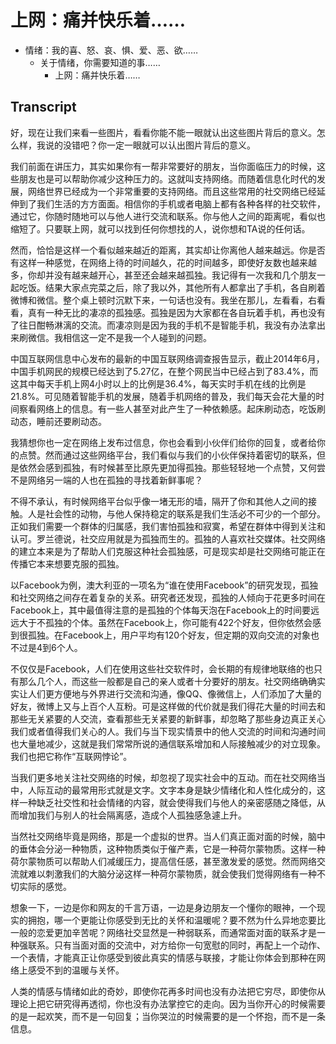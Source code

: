 # 上网：痛并快乐着……

- 情绪：我的喜、怒、哀、惧、爱、恶、欲……
  - 关于情绪，你需要知道的事……
    - 上网：痛并快乐着……

## Transcript



好，现在让我们来看一些图片，看看你能不能一眼就认出这些图片背后的意义。怎么样，我说的没错吧？你一定一眼就可以认出图片背后的意义。

我们前面在讲压力，其实如果你有一帮非常要好的朋友，当你面临压力的时候，这些朋友也是可以帮助你减少这种压力的。这就叫支持网络。而随着信息化时代的发展，网络世界已经成为一个非常重要的支持网络。而且这些常用的社交网络已经延伸到了我们生活的方方面面。相信你的手机或者电脑上都有各种各样的社交软件，通过它，你随时随地可以与他人进行交流和联系。你与他人之间的距离呢，看似也缩短了。只要联上网，就可以找到任何你想找的人，说你想和TA说的任何话。

然而，恰恰是这样一个看似越来越近的距离，其实却让你离他人越来越远。你是否有这样一种感觉，在网络上待的时间越久，花的时间越多，即使好友数也越来越多，你却并没有越来越开心，甚至还会越来越孤独。我记得有一次我和几个朋友一起吃饭。结果大家点完菜之后，除了我以外，其他所有人都拿出了手机，各自刷着微博和微信。整个桌上顿时沉默下来，一句话也没有。我坐在那儿，左看看，右看看，真有一种无比的凄凉的孤独感。孤独是因为大家都在各自玩着手机，再也没有了往日酣畅淋漓的交流。而凄凉则是因为我的手机不是智能手机，我没有办法拿出来刷微信。我相信这一定不是我一个人碰到的问题。

中国互联网信息中心发布的最新的中国互联网络调查报告显示，截止2014年6月，中国手机网民的规模已经达到了5.27亿，在整个网民当中已经占到了83.4%，而这其中每天手机上网4小时以上的比例是36.4%，每天实时手机在线的比例是21.8%。可见随着智能手机的发展，随着手机网络的普及，我们每天会花大量的时间察看网络上的信息。有一些人甚至对此产生了一种依赖感。起床刷动态，吃饭刷动态，睡前还要刷动态。

我猜想你也一定在网络上发布过信息，你也会看到小伙伴们给你的回复，或者给你的点赞。然而通过这些网络平台，我们看似与我们的小伙伴保持着密切的联系，但是依然会感到孤独，有时候甚至比原先更加得孤独。那些轻轻地一个点赞，又何尝不是网络另一端的人也在孤独的寻找着新鲜事呢？

不得不承认，有时候网络平台似乎像一堵无形的墙，隔开了你和其他人之间的接触。人是社会性的动物，与他人保持稳定的联系是我们生活必不可少的一个部分。正如我们需要一个群体的归属感，我们害怕孤独和寂寞，希望在群体中得到关注和认可。罗兰德说，社交应用就是为孤独而生的。孤独的人喜欢社交媒体。社交网络的建立本来是为了帮助人们克服这种社会孤独感，可是现实却是社交网络可能正在传播它本来想要克服的孤独。

以Facebook为例，澳大利亚的一项名为“谁在使用Facebook”的研究发现，孤独和社交网络之间存在着复杂的关系。研究者还发现，孤独的人倾向于花更多时间在Facebook上，其中最值得注意的是孤独的个体每天泡在Facebook上的时间要远远大于不孤独的个体。虽然在Facebook上，你可能有422个好友，但你依然会感到很孤独。在Facebook上，用户平均有120个好友，但定期的双向交流的对象也不过是4到6个人。

不仅仅是Facebook，人们在使用这些社交软件时，会长期的有规律地联络的也只有那么几个人，而这些一般都是自己的亲人或者十分要好的朋友。社交网络确确实实让人们更方便地与外界进行交流和沟通，像QQ、像微信上，人们添加了大量的好友，微博上又与上百个人互粉。可是这样做的代价就是我们得花大量的时间去和那些无关紧要的人交流，查看那些无关紧要的新鲜事，却忽略了那些身边真正关心我们或者值得我们关心的人。我们与当下现实情景中的他人交流的时间和沟通时间也大量地减少，这就是我们常常所说的通信联系增加和人际接触减少的对立现象。我们也把它称作“互联网悖论”。

当我们更多地关注社交网络的时候，却忽视了现实社会中的互动。而在社交网络当中，人际互动的最常用形式就是文字。文字本身是缺少情绪化和人性化成分的，这样一种缺乏社交性和社会情绪的内容，就会使得我们与他人的亲密感随之降低，从而增加我们与别人的社会隔离感，造成个人孤独感急遽上升。

当然社交网络毕竟是网络，那是一个虚拟的世界。当人们真正面对面的时候，脑中的垂体会分泌一种物质，这种物质类似于催产素，它是一种荷尔蒙物质。这样一种荷尔蒙物质可以帮助人们减缓压力，提高信任感，甚至激发爱的感觉。然而网络交流就难以刺激我们的大脑分泌这样一种荷尔蒙物质，就会使我们觉得网络有一种不切实际的感觉。

想象一下，一边是你和网友的千言万语，一边是身边朋友一个懂你的眼神，一个现实的拥抱，哪一个更能让你感受到无比的关怀和温暖呢？要不然为什么异地恋要比一般的恋爱更加辛苦呢？网络社交显然是一种弱联系，而通常面对面的联系才是一种强联系。只有当面对面的交流中，对方给你一句宽慰的同时，再配上一个动作、一个表情，才能真正让你感受到彼此真实的情感与联接，才能让你体会到那种在网络上感受不到的温暖与关怀。

人类的情感与情绪如此的奇妙，即使你花再多时间也没有办法把它穷尽，即使你从理论上把它研究得再透彻，你也没有办法掌控它的走向。因为当你开心的时候需要的是一起欢笑，而不是一句回复；当你哭泣的时候需要的是一个怀抱，而不是一条信息。
